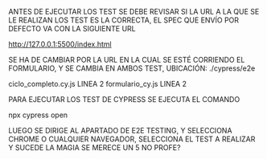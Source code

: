 ANTES DE EJECUTAR LOS TEST SE DEBE REVISAR SI LA URL A LA QUE SE LE REALIZAN LOS TEST ES LA CORRECTA, EL SPEC QUE ENVÍO POR DEFECTO VA CON LA SIGUIENTE URL

http://127.0.0.1:5500/index.html

SE HA DE CAMBIAR POR LA URL EN LA CUAL SE ESTÉ CORRIENDO EL FORMULARIO, Y SE CAMBIA EN AMBOS TEST, UBICACIÓN:
./cypress/e2e

ciclo_completo.cy.js LINEA 2
formulario_cy.js LINEA 2

PARA EJECUTAR LOS TEST DE CYPRESS SE EJECUTA EL COMANDO

npx cypress open

LUEGO SE DIRIGE AL APARTADO DE E2E TESTING, Y SELECCIONA CHROME O CUALQUIER NAVEGADOR, SELECCIONA EL TEST A REALIZAR Y SUCEDE LA MAGIA
SE MERECE UN 5 NO PROFE?
